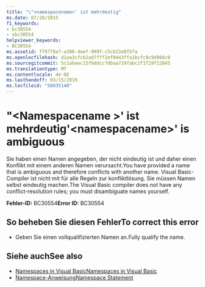 ```yaml
---
title: "\"<namespacename>' ist mehrdeutig"
ms.date: 07/20/2015
f1_keywords:
- bc30554
- vbc30554
helpviewer_keywords:
- BC30554
ms.assetid: f79778e7-a300-4eef-999f-c5cb22e0fbfa
ms.openlocfilehash: d1aa3cfcb2ad7fff2ef0443ffa1bcfc9c9d90dc0
ms.sourcegitcommit: 5c1abeec15fbddcc7dbaa729fabc1f1f29f12045
ms.translationtype: MT
ms.contentlocale: de-DE
ms.lasthandoff: 03/15/2019
ms.locfileid: "58035140"
---
```

# <a name="namespacename-is-ambiguous"></a><span data-ttu-id="62850-102">"\<Namespacename >' ist mehrdeutig</span><span class="sxs-lookup"><span data-stu-id="62850-102">'\<namespacename>' is ambiguous</span></span>
<span data-ttu-id="62850-103">Sie haben einen Namen angegeben, der nicht eindeutig ist und daher einen Konflikt mit einem anderen Namen verursacht.</span><span class="sxs-lookup"><span data-stu-id="62850-103">You have provided a name that is ambiguous and therefore conflicts with another name.</span></span> <span data-ttu-id="62850-104">Visual Basic-Compiler ist nicht mit für alle Regeln zur konfliktlösung. Sie müssen Namen selbst eindeutig machen.</span><span class="sxs-lookup"><span data-stu-id="62850-104">The Visual Basic compiler does not have any conflict-resolution rules; you must disambiguate names yourself.</span></span>  
  
 <span data-ttu-id="62850-105">**Fehler-ID:** BC30554</span><span class="sxs-lookup"><span data-stu-id="62850-105">**Error ID:** BC30554</span></span>  
  
## <a name="to-correct-this-error"></a><span data-ttu-id="62850-106">So beheben Sie diesen Fehler</span><span class="sxs-lookup"><span data-stu-id="62850-106">To correct this error</span></span>  
  
-   <span data-ttu-id="62850-107">Geben Sie einen vollqualifizierten Namen an.</span><span class="sxs-lookup"><span data-stu-id="62850-107">Fully qualify the name.</span></span>  
  
## <a name="see-also"></a><span data-ttu-id="62850-108">Siehe auch</span><span class="sxs-lookup"><span data-stu-id="62850-108">See also</span></span>

- [<span data-ttu-id="62850-109">Namespaces in Visual Basic</span><span class="sxs-lookup"><span data-stu-id="62850-109">Namespaces in Visual Basic</span></span>](../../visual-basic/programming-guide/program-structure/namespaces.md)
- [<span data-ttu-id="62850-110">Namespace-Anweisung</span><span class="sxs-lookup"><span data-stu-id="62850-110">Namespace Statement</span></span>](../../visual-basic/language-reference/statements/namespace-statement.md)
